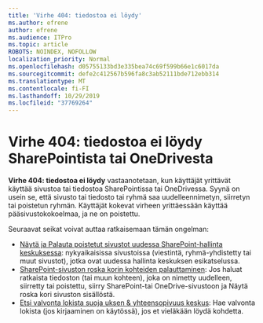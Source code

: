 ```yaml
---
title: 'Virhe 404: tiedostoa ei löydy'
ms.author: efrene
author: efrene
ms.audience: ITPro
ms.topic: article
ROBOTS: NOINDEX, NOFOLLOW
localization_priority: Normal
ms.openlocfilehash: d05755133bd3e335bea74c69f599b66e1c6017da
ms.sourcegitcommit: defe2c412567b596fa8c3ab52111bde712ebb314
ms.translationtype: MT
ms.contentlocale: fi-FI
ms.lasthandoff: 10/29/2019
ms.locfileid: "37769264"
---
```

# <a name="error-404-file-not-found-in-sharepoint-or-onedrive"></a>Virhe 404: tiedostoa ei löydy SharePointista tai OneDrivesta

**Virhe 404: tiedostoa ei löydy** vastaanotetaan, kun käyttäjät yrittävät käyttää sivustoa tai tiedostoa SharePointissa tai OneDrivessa. Syynä on usein se, että sivusto tai tiedosto tai ryhmä saa uudelleennimetyn, siirretyn tai poistetun ryhmän.
Käyttäjät kokevat virheen yrittäessään käyttää pääsivustokokoelmaa, ja ne on poistettu.

Seuraavat seikat voivat auttaa ratkaisemaan tämän ongelman:
- [Näytä ja Palauta poistetut sivustot uudessa SharePoint-hallinta keskuksessa](https://docs.microsoft.com/sharepoint/view-and-restore-deleted-sites-in-new-admin-center): nykyaikaisissa sivustoissa (viestintä, ryhmä-yhdistetty tai muut sivustot), jotka ovat uudessa hallinta keskuksen esikatselussa.
- [SharePoint-sivuston roska korin kohteiden palauttaminen](https://support.office.com/article/Restore-items-in-the-Recycle-Bin-of-a-SharePoint-site-6df466b6-55f2-4898-8d6e-c0dff851a0be): Jos haluat ratkaista tiedoston (tai muun kohteen), joka on nimetty uudelleen, siirretty tai poistettu, siirry SharePoint-tai OneDrive-sivustoon ja Näytä roska kori sivuston sisällöstä.
- [Etsi valvonta lokista suoja uksen &amp; yhteensopivuus keskus](https://docs.microsoft.com/office365/securitycompliance/search-the-audit-log-in-security-and-compliance): Hae valvonta lokista (jos kirjaaminen on käytössä), jos et vieläkään löydä kohdetta.